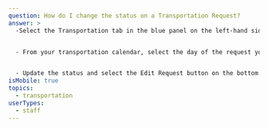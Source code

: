 ```yaml
---
question: How do I change the status on a Transportation Request?
answer: >
  -Select the Transportation tab in the blue panel on the left-hand side. 


  - From your transportation calendar, select the day of the request you would like to change. In the day view on the far right-hand side, locate the request and select the edit icon.


  - Update the status and select the Edit Request button on the bottom right to save. 
isMobile: true
topics:
  - transportation
userTypes:
  - staff
---
```

